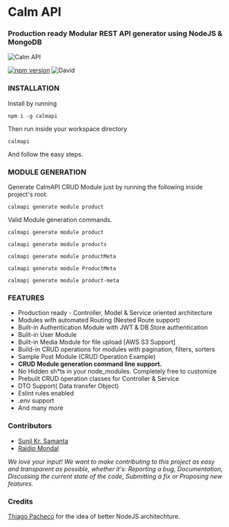 # Calm API
### Production ready Modular REST API generator using NodeJS & MongoDB
![Calm API](https://repository-images.githubusercontent.com/352502404/b7857000-b0a5-11eb-9d04-451a0a6fb88f)

[![npm version](https://badge.fury.io/js/calmapi.svg)](https://badge.fury.io/js/calmapi)
![David](https://img.shields.io/david/sunilksamanta/calmapi)

### INSTALLATION
Install by running 
```shell
npm i -g calmapi
```
Then run inside your workspace directory 
```shell
calmapi
```
And follow the easy steps.

### MODULE GENERATION
Generate CalmAPI CRUD Module just by running the following inside project's root.
```shell
calmapi generate module product
```

Valid Module generation commands.

```shell
calmapi generate module product
```
```shell
calmapi generate module products
```
```shell
calmapi generate module productMeta
```
```shell
calmapi generate module ProductMeta
```
```shell
calmapi generate module product-meta
```

### FEATURES
* Production ready - Controller, Model & Service oriented architecture
* Modules with automated Routing (Nested Route support)
* Built-in Authentication Module with JWT & DB Store authentication
* Built-in User Module
* Built-in Media Module for file upload [AWS S3 Support]
* Build-in CRUD operations for modules with pagination, filters, sorters
* Sample Post Module (CRUD Operation Example)
* **CRUD Module generation command line support.**
* No Hidden sh*ts in your node_modules. Completely free to customize
* Prebuilt CRUD operation classes for Controller & Service
* DTO Support( Data transfer Object)
* Eslint rules enabled
* .env support
* And many more

### Contributors
* [Sunil Kr. Samanta](https://github.com/sunilksamanta)
* [Rajdip Mondal](https://github.com/RajdipM)

*We love your input! We want to make contributing to this project as easy and transparent as possible, whether it's: Reporting a bug, Documentation, Discussing the current state of the code, Submitting a fix or Proposing new features.*

### Credits
[Thiago Pacheco](https://github.com/pachecoio) for the idea of better NodeJS architechture.
